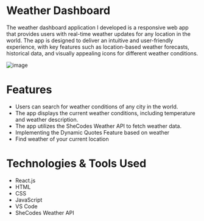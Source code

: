 # Weather Dashboard
The weather dashboard application I developed is a responsive web app that provides users with real-time weather updates for any location in the world. The app is designed to deliver an intuitive and user-friendly experience, with key features such as location-based weather forecasts, historical data, and visually appealing icons for different weather conditions.

![image](https://github.com/user-attachments/assets/8ff60611-8570-4087-8bc4-2c194a41713d)


# Features
- Users can search for weather conditions of any city in the world.
- The app displays the current weather conditions, including temperature and weather description.
- The app utilizes the SheCodes Weather API to fetch weather data.
- Implementing the Dynamic Quotes Feature based on weather
- Find weather of your current location

# Technologies & Tools Used
- React.js
- HTML
- CSS
- JavaScript
- VS Code
- SheCodes Weather API

